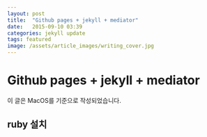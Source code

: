 ```yaml
---
layout: post
title:  "Github pages + jekyll + mediator"
date:   2015-09-10 03:39
categories: jekyll update
tags: featured
image: /assets/article_images/writing_cover.jpg
---
```

# Github pages + jekyll + mediator

이 글은 MacOS를 기준으로 작성되었습니다.

## ruby 설치


